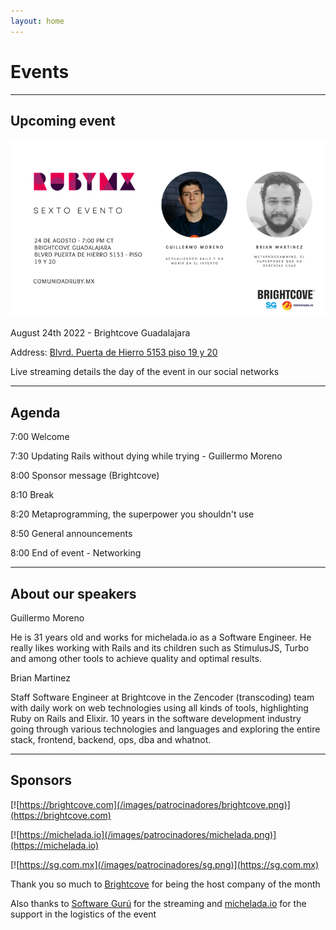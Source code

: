 ```yaml
---
layout: home
---
```


# Events

---

## Upcoming event

![](/images/eventos/agosto/flyer_final.png)

August 24th 2022 - Brightcove Guadalajara

Address: [Blvrd. Puerta de Hierro 5153 piso 19 y 20](https://goo.gl/maps/UHkoqyKSyJG5Qrvb6)

Live streaming details the day of the event in our social networks

---

## Agenda


7:00 Welcome

7:30 Updating Rails without dying while trying - Guillermo Moreno

8:00 Sponsor message (Brightcove)

8:10 Break

8:20 Metaprogramming, the superpower you shouldn't use

8:50 General announcements

8:00 End of event - Networking

---

## About our speakers

Guillermo Moreno

He is 31 years old and works for michelada.io as a Software Engineer. He really likes working with Rails and its children such as StimulusJS, Turbo and among other tools to achieve quality and optimal results.

Brian Martinez

Staff Software Engineer at Brightcove in the Zencoder (transcoding) team with daily work on web technologies using all kinds of tools, highlighting Ruby on Rails and Elixir. 10 years in the software development industry going through various technologies and languages and exploring the entire stack, frontend, backend, ops, dba and whatnot.

---

## Sponsors

[![https://brightcove.com](/images/patrocinadores/brightcove.png)](https://brightcove.com)

[![https://michelada.io](/images/patrocinadores/michelada.png)](https://michelada.io)

[![https://sg.com.mx](/images/patrocinadores/sg.png)](https://sg.com.mx)

Thank you so much to [Brightcove](https://brightcove.com) for being the host company of the month

Also thanks to [Software Gurú](https://sg.com.mx/) for the streaming and [michelada.io](https://michelada.io) for
the support in the logistics of the event
